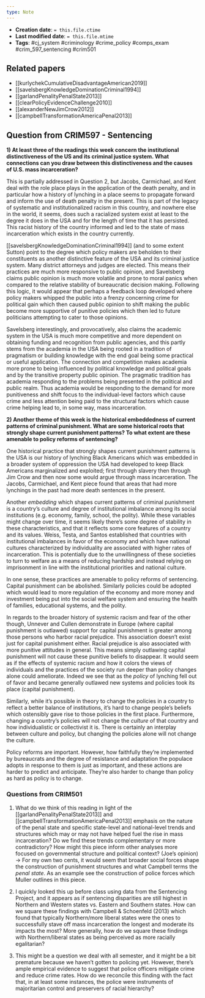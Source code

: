 ```yaml
---
type: Note
---
```


* **Creation date**: `= this.file.ctime`
* **Last modified date**: `= this.file.mtime`
* **Tags**: #cj_system #criminology #crime_policy #comps_exam #crim_597_sentencing #crim501 

## Related papers

* [[kurlychekCumulativeDisadvantageAmerican2019]]
* [[savelsbergKnowledgeDominationCriminal1994]]
* [[garlandPenalityPenalState2013]]
* [[clearPolicyEvidenceChallenge2010]]
* [[alexanderNewJimCrow2012]]
* [[campbellTransformationAmericaPenal2013]]

## Question from CRIM597 - Sentencing

**1) At least three of the readings this week concern the institutional distinctiveness of the US and its criminal justice system. What connections can you draw between this distinctiveness and the causes of U.S. mass incarceration?**

This is partially addressed in Question 2, but Jacobs, Carmichael, and Kent deal with the role place plays in the application of the death penalty, and in particular how a history of lynching in a place seems to propagate forward and inform the use of death penalty in the present. This is part of the legacy of systematic and institutionalized racism in this country, and nowhere else in the world, it seems, does such a racialized system exist at least to the degree it does in the USA and for the length of time that it has persisted. This racist history of the country informed and led to the state of mass incarceration which exists in the country currently.

[[savelsbergKnowledgeDominationCriminal1994]] (and to some extent Sutton) point to the degree which policy makers are beholden to their constituents as another distinctive feature of the USA and its criminal justice system. Many district attorneys and judges are elected. This means their practices are much more responsive to public opinion, and Savelsberg claims public opinion is much more volatile and prone to moral panics when compared to the relative stability of bureaucratic decision making. Following this logic, it would appear that perhaps a feedback loop developed where policy makers whipped the public into a frenzy concerning crime for political gain which then caused public opinion to shift making the public become more supportive of punitive policies which then led to future politicians attempting to cater to those opinions.

Savelsberg interestingly, and provocatively, also claims the academic system in the USA is much more competitive and more dependent on obtaining funding and recognition from public agencies, and this partly stems from the academia in the USA being rooted in a tradition of pragmatism or building knowledge with the end goal being some practical or useful application. The connection and competition makes academia more prone to being influenced by political knowledge and political goals and by the transitive property public opinion. The pragmatic tradition has academia responding to the problems being presented in the political and public realm. Thus academia would be responding to the demand for more punitiveness and shift focus to the individual-level factors which cause crime and less attention being paid to the structural factors which cause crime helping lead to, in some way, mass incarceration.

**2) Another theme of this week is the historical embeddedness of current patterns of criminal punishment. What are some historical roots that strongly shape current punishment patterns? To what extent are these amenable to policy reforms of sentencing?**

One historical practice that strongly shapes current punishment patterns is the USA is our history of lynching Black Americans which was embedded in a broader system of oppression the USA had developed to keep Black Americans marginalized and exploited; first through slavery then through Jim Crow and then now some would argue through mass incarceration. The Jacobs, Carmichael, and Kent piece found that areas that had more lynchings in the past had more death sentences in the present.

Another _embedding_ which shapes current patterns of criminal punishment is a country’s culture and degree of institutional imbalance among its social institutions (e.g. economy, family, school, the polity). While these variables might change over time, it seems likely there’s some degree of stability in these characteristics, and that it reflects some core features of a country and its values. Weiss, Testa, and Santos established that countries with institutional imbalances in favor of the economy and which have national cultures characterized by individuality are associated with higher rates of incarceration. This is potentially due to the unwillingness of these societies to turn to welfare as a means of reducing hardship and instead relying on imprisonment in line with the institutional priorities and national culture.

In one sense, these practices are amenable to policy reforms of sentencing. Capital punishment can be abolished. Similarly policies could be adopted which would lead to more regulation of the economy and more money and investment being put into the social welfare system and ensuring the health of families, educational systems, and the polity.

In regards to the broader history of systemic racism and fear of the other though, Unnever and Cullen demonstrate in Europe (where capital punishment is outlawed) support for capital punishment is greater among those persons who harbor racial prejudice. This association doesn’t exist just for capital punishment either. Racial prejudice is also associated with more punitive attitudes in general. This means simply outlawing capital punishment will not cause these punitive beliefs to disappear. It would seem as if the effects of systemic racism and how it colors the views of individuals and the practices of the society run deeper than policy changes alone could ameliorate. Indeed we see that as the _policy_ of lynching fell out of favor and became generally outlawed new systems and policies took its place (capital punishment).

Similarly, while it’s possible in theory to change the policies in a country to reflect a better balance of institutions, it’s hard to change people’s beliefs which ostensibly gave rise to those policies in the first place. Furthermore, changing a country’s policies will not change the _culture_ of that country and how individualistic or collectivist it is. There is certainly an interplay between culture and policy, but changing the policies alone will not change the culture.

Policy reforms are important. However, how faithfully they’re implemented by bureaucrats and the degree of resistance and adaptation the populace adopts in response to them is just as important, and these actions are harder to predict and anticipate. They’re also harder to change than policy as hard as policy is to change.

### Questions from CRIM501

1. What do we think of this reading in light of the [[garlandPenalityPenalState2013]] and [[campbellTransformationAmericaPenal2013]] emphasis on the nature of the penal state and specific state-level and national-level trends and structures which may or may not have helped fuel the rise in mass incarceration? Do we find these trends complementary or more contradictory? How might this piece inform other analyses more focused on governmental structure and political context? (Joe’s opinion) → For my own two cents, it would seem that broader social forces shape the construction of punishment structures and what Campbell terms the _penal state_. As an example see the construction of police forces which Muller outlines in this piece. 
    
2. I quickly looked this up before class using data from the Sentencing Project, and it appears as if sentencing disparities are still highest in Northern and Western states vs. Eastern and Southern states. How can we square these findings with Campbell & Schoenfeld (2013) which found that typically Northern/more liberal states were the ones to successfully stave off mass incarceration the longest and moderate its impacts the most? More generally, how do we square these findings with Northern/liberal states as being perceived as more racially egalitarian? 
    
3. This might be a question we deal with all semester, and it might be a bit premature because we haven’t gotten to policing yet. However, there’s ample empirical evidence to suggest that police officers mitigate crime and reduce crime rates. How do we reconcile this finding with the fact that, in at least some instances, the police were instruments of majoritarian control and preservers of racial hierarchy?